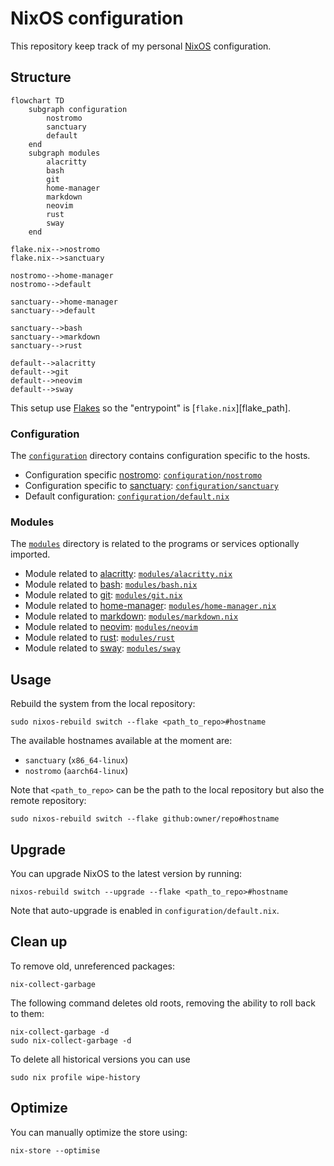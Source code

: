 # NixOS configuration

This repository keep track of my personal [NixOS][nixos] configuration.

## Structure

```mermaid
flowchart TD
    subgraph configuration
        nostromo
        sanctuary
        default
    end
    subgraph modules
        alacritty
        bash
        git
        home-manager
        markdown
        neovim
        rust
        sway
    end

flake.nix-->nostromo
flake.nix-->sanctuary

nostromo-->home-manager
nostromo-->default

sanctuary-->home-manager
sanctuary-->default

sanctuary-->bash
sanctuary-->markdown
sanctuary-->rust

default-->alacritty
default-->git
default-->neovim
default-->sway
```

This setup use [Flakes][flakes] so the "entrypoint" is [`flake.nix`][flake_path].

### Configuration

The [`configuration`][configuration] directory contains configuration specific to the hosts.

- Configuration specific [nostromo][nostromo]: [`configuration/nostromo`][nostromo_path]
- Configuration specific to [sanctuary][sanctuary]: [`configuration/sanctuary`][sanctuary_path]
- Default configuration: [`configuration/default.nix`][default_path]

### Modules

The [`modules`][modules] directory is related to the programs or services optionally imported.

- Module related to [alacritty][alacritty]: [`modules/alacritty.nix`][alacritty_path]
- Module related to [bash]: [`modules/bash.nix`][bash_path]
- Module related to [git]: [`modules/git.nix`][git_path]
- Module related to [home-manager][home-manager]: [`modules/home-manager.nix`][home-manager_path]
- Module related to [markdown][markdown]: [`modules/markdown.nix`][markdown_path]
- Module related to [neovim][neovim]: [`modules/neovim`][neovim_path]
- Module related to [rust][rust]: [`modules/rust`][rust_path]
- Module related to [sway][sway]: [`modules/sway`][sway_path]

## Usage

Rebuild the system from the local repository:
```
sudo nixos-rebuild switch --flake <path_to_repo>#hostname
```

The available hostnames available at the moment are:
- `sanctuary` (`x86_64-linux`)
- `nostromo` (`aarch64-linux`)

Note that `<path_to_repo>` can be the path to the local repository but also the remote repository:
```
sudo nixos-rebuild switch --flake github:owner/repo#hostname
```

## Upgrade

You can upgrade NixOS to the latest version by running:
```
nixos-rebuild switch --upgrade --flake <path_to_repo>#hostname
```

Note that auto-upgrade is enabled in `configuration/default.nix`.

## Clean up

To remove old, unreferenced packages:
```
nix-collect-garbage
```

The following command deletes old roots, removing the ability to roll back to them:
```
nix-collect-garbage -d
sudo nix-collect-garbage -d
```

To delete all historical versions you can use
```
sudo nix profile wipe-history
```

## Optimize

You can manually optimize the store using:
```
nix-store --optimise
```

[nixos]: https://nixos.org
[flakes]: https://nixos.wiki/wiki/flakes
[flakes_path]: https://github.com/yozhgoor/nixos/blob/main/flake.nix
[configuration]: https://github.com/yozhgoor/nixos/blob/main/configuration
[nostromo]: https://avp.fandom.com/wiki/USCSS_Nostromo
[nostromo_path]: https://github.com/yozhgoor/nixos/blob/main/configuration/nostromo
[sanctuary]: https://marvel.fandom.com/wiki/Sanctuary_(Vehicle)
[sanctuary_path]: https://github.com/yozhgoor/nixos/blob/main/configuration/sanctuary
[default_path]: https://github.com/yozhgoor/nixos/blob/main/configuration/default.nix
[modules]: https://github.com/yozhgoor/nixos/blob/main/modules
[alacritty]: https://alacritty.org
[alacritty_path]: https://github.com/yozhgoor/nixos/blob/main/modules/alacritty.nix 
[bash]: https://www.gnu.org/software/bash
[bash_path]: https://github.com/yozhgoor/nixos/blob/main/modules/bash.nix
[git]: https://git-scm.com
[git_path]: https://github.com/yozhgoor/nixos/blob/main/modules/git.nix
[home-manager]: https://github.com/nix-community/home-manager
[home-manager_path]: https://github.com/yozhgoor/nixos/blob/main/modules/home-manager.nix
[markdown]: https://en.wikipedia.org/wiki/Markdown
[markdown_path]: https://github.com/yozhgoor/nixos/blob/main/modules/markdown.nix
[neovim]: https://neovim.io
[neovim_path]: https://github.com/yozhgoor/nixos/blob/main/modules/neovim
[rust]: https://www.rust-lang.org/
[rust_path]: https://github.com/yozhgoor/nixos/blob/main/modules/rust.nix
[sway]: https://swaywm.org
[sway_path]: https://github.com/yozhgoor/nixos/blob/main/modules/sway
